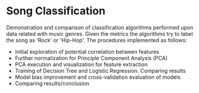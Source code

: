 # Song Classification

Demonstration and comparison of classification algorithms performed upon data related with music genres. Given the metrics the algorithms try to label the song as 'Rock' or 'Hip-Hop'.
The procedures implemented as follows:

- Initial exploration of potential correlation between features
- Further normalization for Principle Component Analysis (PCA)
- PCA execution and visualization for feature extraction
- Training of Decision Tree and Logistic Regression. Comparing results
- Model bias improvement and cross-validation evaluation of models
- Comparing results/conclusion

